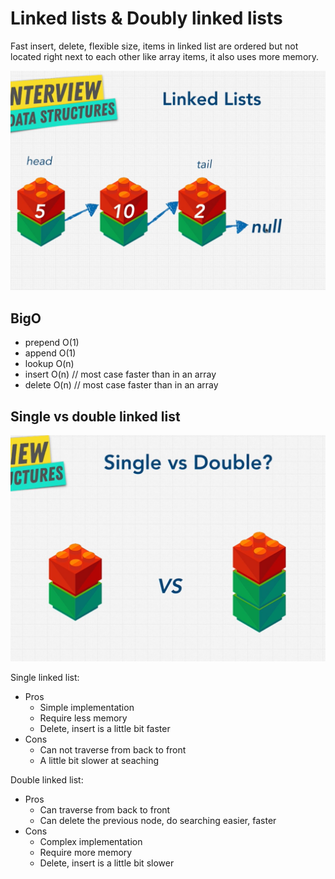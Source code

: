 # Linked lists & Doubly linked lists
Fast insert, delete, flexible size, items in linked list are ordered but not located right next to each other like array items, it also uses more memory.

![linked list](images/linked_list.jpg)

## BigO
- prepend O(1)
- append O(1)
- lookup O(n)
- insert O(n) // most case faster than in an array
- delete O(n) // most case faster than in an array

## Single vs double linked list
![single-vs-double-linked-list](images/single_vs_double_linked_list.jpg)

Single linked list:
- Pros
    - Simple implementation
    - Require less memory
    - Delete, insert is a little bit faster
- Cons
    - Can not traverse from back to front
    - A little bit slower at seaching

Double linked list: 
- Pros
    - Can traverse from back to front
    - Can delete the previous node, do searching easier, faster
- Cons
    - Complex implementation
    - Require more memory
    - Delete, insert is a little bit slower
